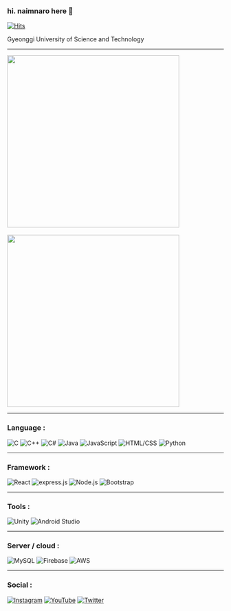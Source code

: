 ### hi. naimnaro here 👋 
[![Hits](https://hits.seeyoufarm.com/api/count/incr/badge.svg?url=https%3A%2F%2Fgithub.com%2Fnaimnaro%2Fhit-counter&count_bg=%23000000&title_bg=%23555555&icon=github.svg&icon_color=%23E7E7E7&title=Visitors&edge_flat=false)](https://hits.seeyoufarm.com)

Gyeonggi University of Science and Technology

---

<div style="display:flex; flex-direction:column;">
    <div>
        <a href="https://github.com/naimnaro">
             <img src="https://github-readme-stats.vercel.app/api?username=naimnaro&show_icons=true&theme=radical" width="400">       
        </a>
    </div>
    <br>
    <div>
        <a href="https://solved.ac/profile/xez8jf">
            <img src="http://mazassumnida.wtf/api/v2/generate_badge?boj=xez8jf" width="400">
        </a>
    </div>
</div>

---

### Language : 

![C](https://img.shields.io/badge/C-00599C?style=for-the-badge&logo=c&logoColor=white)
![C++](https://img.shields.io/badge/C++-00599C?style=for-the-badge&logo=c%2B%2B&logoColor=white)
![C#](https://img.shields.io/badge/C%23-239120?style=for-the-badge&logo=c-sharp&logoColor=white)
![Java](https://img.shields.io/badge/Java-007396?style=for-the-badge&logo=java&logoColor=white)
![JavaScript](https://img.shields.io/badge/JavaScript-F7DF1E?style=for-the-badge&logo=javascript&logoColor=black)
![HTML/CSS](https://img.shields.io/badge/HTML/CSS-E34F26?style=for-the-badge&logo=html5&logoColor=white)
![Python](https://img.shields.io/badge/Python-3776AB?style=for-the-badge&logo=python&logoColor=white)

___

### Framework :

![React](https://img.shields.io/badge/React-61DAFB?style=for-the-badge&logo=react&logoColor=white)
![express.js](https://img.shields.io/badge/express.js-000000?style=for-the-badge&logo=express&logoColor=white)
![Node.js](https://img.shields.io/badge/Node.js-339933?style=for-the-badge&logo=node.js&logoColor=white)
![Bootstrap](https://img.shields.io/badge/Bootstrap-563D7C?style=for-the-badge&logo=bootstrap&logoColor=white)

___

### Tools : 

![Unity](https://img.shields.io/badge/Unity-000000?style=for-the-badge&logo=unity&logoColor=white)
![Android Studio](https://img.shields.io/badge/Android%20Studio-3DDC84?style=for-the-badge&logo=android&logoColor=white)
___

### Server / cloud : 

![MySQL](https://img.shields.io/badge/MySQL-4479A1?style=for-the-badge&logo=mysql&logoColor=white)
![Firebase](https://img.shields.io/badge/Firebase-FFCA28?style=for-the-badge&logo=firebase&logoColor=black)
![AWS](https://img.shields.io/badge/AWS-232F3E?style=for-the-badge&logo=amazon-aws&logoColor=white)

___

### Social : 
[![Instagram](https://img.shields.io/badge/Instagram-E4405F?style=for-the-badge&logo=instagram&logoColor=white)](https://www.instagram.com/naim_naro/)
[![YouTube](https://img.shields.io/badge/YouTube-FF0000?style=for-the-badge&logo=youtube&logoColor=white)](https://www.youtube.com/channel/UC9wTlVQP6DUl33qDQO_ogTA)
[![Twitter](https://img.shields.io/badge/Twitter-1DA1F2?style=for-the-badge&logo=twitter&logoColor=white)](https://twitter.com/NaimNaro)

